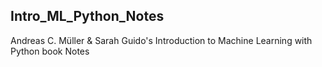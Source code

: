 ## Intro_ML_Python_Notes
Andreas C. Müller & Sarah Guido's Introduction to Machine Learning with Python book Notes
